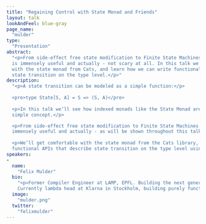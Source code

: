 ```yaml
---
title: "Regaining Control with State Monad and Friends"
layout: talk
lookAndFeel: blue-gray
page_name:
  "mulder"
type:
  "Presentation"
abstract:
  "<p>From side-effect free state modification to Finite State Machines. The State Monad 
  is immensely useful and actually - not scary at all. In this talk we’ll get comfortable 
  with the state monad from Cats, and learn how we can write functional APIs that describe 
  state transition on the type level.</p>"
description:
  "<p>A state transition can be modeled as a simple function:</p>
  
  <pre>type State[S, A] = S => (S, A)</pre>
       
  <p>In this talk we’ll see how indexed monads like the State Monad are built around this 
  simple concept.</p>

  <p>From side-effect free state modification to Finite State Machines. The State Monad is 
  immensely useful and actually - as will be shown throughout this talk, definitely, not scary at all.</p>
     
  <p>We’ll get comfortable with the state monad from the Cats library, and learn how we can write 
  functional APIs that describe state transition on the type level using indexed monads.</p>"
speakers:
-
  name:
    "Felix Mulder"
  bio:
    "<p>Former Compiler Engineer at LAMP, EPFL. Building the next generation Scala compiler - Dotty. 
    Currently lambda head at Klarna in Stockholm, building purely functional things in Scala.</p>"
  image:
    "mulder.png"
  twitter:
    "felixmulder"
---
```


